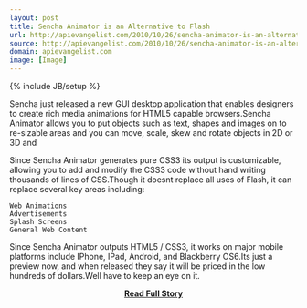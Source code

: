 ```yaml
---
layout: post
title: Sencha Animator is an Alternative to Flash
url: http://apievangelist.com/2010/10/26/sencha-animator-is-an-alternative-to-flash/
source: http://apievangelist.com/2010/10/26/sencha-animator-is-an-alternative-to-flash/
domain: apievangelist.com
image: [Image]
---
```

{% include JB/setup %}<p>Sencha just released a new GUI desktop application that enables designers to create rich media animations for HTML5 capable browsers.Sencha Animator allows you to put objects such as text, shapes and images on to re-sizable areas and you can move, scale, skew and rotate objects in 2D or 3D and

Since Sencha Animator generates pure CSS3 its output is customizable, allowing you to add and modify the CSS3 code without hand writing thousands of lines of CSS.Though it doesnt replace all uses of Flash, it can replace several key areas including:

	Web Animations
	Advertisements
	Splash Screens
	General Web Content

Since Sencha Animator outputs HTML5 / CSS3, it works on major mobile platforms include IPhone, IPad, Android, and Blackberry OS6.Its just a preview now, and when released they say it will be priced in the low hundreds of dollars.Well have to keep an eye on it.</p>
<center><p><a href="http://apievangelist.com/2010/10/26/sencha-animator-is-an-alternative-to-flash/" style='padding:25px; font-sze:18px; font-weight: bold;'>Read Full Story</a></p></center>
